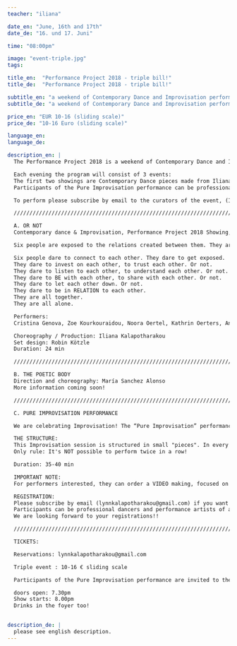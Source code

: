 ```yaml
---
teacher: "iliana"

date_en: "June, 16th and 17th"
date_de: "16. und 17. Juni"

time: "08:00pm"

image: "event-triple.jpg"
tags:

title_en:  "Performance Project 2018 - triple bill!"
title_de:  "Performance Project 2018 - triple bill!"

subtitle_en: "a weekend of Contemporary Dance and Improvisation performances"
subtitle_de: "a weekend of Contemporary Dance and Improvisation performances"

price_en: "EUR 10-16 (sliding scale)"
price_de: "10-16 Euro (sliding scale)"

language_en:
language_de:

description_en: |
  The Performance Project 2018 is a weekend of Contemporary Dance and Improvisation performances in Urbanraum.  

  Each evening the program will consist of 3 events:  
  The first two showings are Contemporary Dance pieces made from Iliana Kalapotharakou (OR NOT) and María Sanchez Alonso (THE POETIC BODY) and performed by their group of workshop participants.The third event each evening is a "Pure Improvisation performance", a dance improvisation session with live music, following the given structure (read below).
  Participants of the Pure Improvisation performance can be professional dancers and performance artists of any kind. You are welcome.

  To perform please subscribe by email to the curators of the event, (Iliana: lynnkalapotharakou@gmail.com ), describing with a few words yourself artistically and indicating the date(s) during which you want to participate. We are looking forward to your registrations!!  

  /////////////////////////////////////////////////////////////////////////////////////////////////////////////  

  A. OR NOT  
  Contemporary dance & Improvisation, Performance Project 2018 Showing, by Iliana Kalapotharakou  

  Six people are exposed to the relations created between them. They are affected from each other, they make choices for themselves, they affect each other. They are alone and they are together. They come together and they separate. They collaborate, they celebrate, they disagree, they work things out. Or not. They are all together. They are all alone.  

  Six people dare to connect to each other. They dare to get exposed.
  They dare to invest on each other, to trust each other. Or not.  
  They dare to listen to each other, to understand each other. Or not.  
  They dare to BE with each other, to share with each other. Or not.  
  They dare to let each other down. Or not.  
  They dare to be in RELATION to each other.  
  They are all together.  
  They are all alone.  

  Performers:  
  Cristina Genova, Zoe Kourkouraidou, Noora Oertel, Kathrin Oerters, Anastasia Simaioforidi, Melody Stowe.  

  Choreography / Production: Iliana Kalapotharakou  
  Set design: Robin Kötzle  
  Duration: 24 min  

  ///////////////////////////////////////////////////////////////////////////////////////////////////  

  B. THE POETIC BODY
  Direction and choreography: María Sanchez Alonso  
  More information coming soon!  

  ///////////////////////////////////////////////////////////////////////////////////////////////////  

  C. PURE IMPROVISATION PERFORMANCE  

  We are celebrating Improvisation! The “Pure Improvisation” performance is an open improvisation space with LIVE MUSIC, offered to professional dancers and performance artists of all kinds. Embracing all possibilities and inviting interaction, we offer the circumstance for Improvisation to occur. Both musicians and performers improvise, composing in the moment, but also interacting with each other.  

  THE STRUCTURE:  
  This Improvisation session is structured in small "pieces". In every round, the duration of the piece to be improvised (between 2 and 8 minutes) AND the number of performers (between 2 and 6) is given by lottery!
  Only rule: It's NOT possible to perform twice in a row!  

  Duration: 35-40 min  

  IMPORTANT NOTE:  
  For performers interested, they can order a VIDEO making, focused on themselves, from the cinematographer of the weekend for their own professional use.  

  REGISTRATION:  
  Please subscribe by email (lynnkalapotharakou@gmail.com) if you want to take part to the Pure Improvisation performance, describing with a few words yourself artistically and indicating the date(s) during which you want to perform.
  Participants can be professional dancers and performance artists of all kinds.  
  We are looking forward to your registrations!!

  /////////////////////////////////////////////////////////////////////////////////////////////////////////////  

  TICKETS:  

  Reservations: lynnkalapotharakou@gmail.com  

  Triple event : 10-16 € sliding scale  

  Participants of the Pure Improvisation performance are invited to the triple event with a reduced ticket of 3€ for operational costs.  

  doors open: 7.30pm  
  Show starts: 8.00pm  
  Drinks in the foyer too!  

  
description_de: |
  please see english description.
---
```



